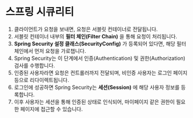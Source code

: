 # 스프링 시큐리티

1. 클라이언트가 요청을 보내면, 요청은 서블릿 컨테이너로 전달됩니다.
2. 서블릿 컨테이너 내부의 **필터 체인(Filter Chain)** 을 통해 요청이 처리됩니다.
3. **Spring Security 설정 클래스(SecurityConfig)** 가 등록되어 있다면, 해당 필터 체인에서 먼저 요청을 가로챕니다.
4. Spring Security는 이 단계에서 인증(Authentication) 및 권한(Authorization) 검사를 수행합니다.
5. 인증된 사용자라면 요청은 컨트롤러까지 전달되며, 비인증 사용자는 로그인 페이지 등으로 리다이렉트됩니다.
6. 로그인에 성공하면 Spring Security는 **세션(Session)** 에 해당 사용자 정보를 등록합니다.
7. 이후 사용자는 세션을 통해 인증된 상태로 인식되어, 마이페이지 같은 권한이 필요한 페이지에 접근할 수 있습니다.
